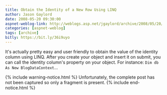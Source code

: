```yaml
---
title: Obtain the Identity of a New Row Using LINQ
author: Jason Gaylord
date: 2008-05-20 09:30:00
aspnet-weblog-link: http://weblogs.asp.net/jgaylord/archive/2008/05/20/obtain-the-identity-of-a-new-row-using-linq.aspx
categories: [aspnet-weblog]
tags: [archive]
bitly: https://bit.ly/36i9uyo
---
```


It's actually pretty easy and user friendly to obtain the value of the identity column using LINQ. After you create your object and insert it on submit, you can call the identity column's property on your object. For instance: `Dim db As New BlogDataContext`...

{% include warning-notice.html %}
Unfortunately, the complete post has not been captured so only a fragment is present.
{% include end-notice.html %}